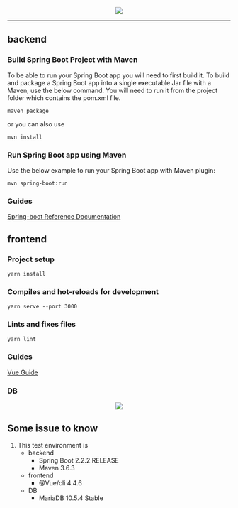 <p align="center"><img src="./frontend/src/assets/로고.png"></p>

---

## backend

### Build Spring Boot Project with Maven
To be able to run your Spring Boot app you will need to first build it. To build and package a Spring Boot app into a single executable Jar file with a Maven, use the below command. You will need to run it from the project folder which contains the pom.xml file.

```
maven package
```

or you can also use

```
mvn install
```

### Run Spring Boot app using Maven
Use the below example to run your Spring Boot app with Maven plugin:

```
mvn spring-boot:run
```

### Guides
[Spring-boot Reference Documentation](https://docs.spring.io/spring-boot/docs/current-SNAPSHOT/reference/html/)

## frontend

### Project setup
```
yarn install
```

### Compiles and hot-reloads for development
```
yarn serve --port 3000
```

### Lints and fixes files
```
yarn lint
```

### Guides
[Vue Guide](https://vuejs.org/v2/guide/)

### DB
<p align="center"><img src="./ERD.png"></p>

## Some issue to know
1. This test environment is
    - backend
        - Spring Boot 2.2.2.RELEASE
        - Maven 3.6.3
    - frontend
        - @Vue/cli 4.4.6
    - DB
        - MariaDB 10.5.4 Stable
